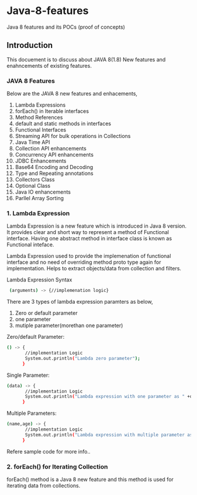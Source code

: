 # Java-8-features
Java 8 features and its POCs (proof of concepts)

## Introduction
This docuement is to discuss about JAVA 8(1.8) New features and enahncements of existing features.
### JAVA 8 Features
Below are the JAVA 8 new features and enhacements,
1. Lambda Expressions
2. forEach() in Iterable interfaces
3. Method References
4. default and static methods in interfaces
5. Functional Interfaces
6. Streaming API for bulk operations in Collections
7. Java Time API
8. Collection API enhancements
9. Concurrency API enhancements
10. JDBC Enhancements
11. Base64 Encoding and Decoding
12. Type and Repeating annotations
13. Collectors Class
14. Optional Class
15. Java IO enhancements
16. Parllel Array Sorting

### 1. Lambda Expression
Lambda Expression is a new feature which is introduced in Java 8 version. 
It provides clear and short way to represent a method of Functional interface. Having one abstract method in interface class is known as Functional inteface. 

Lambda Expression used to provide the implemenation of functional interface and no need of overriding method proto type again for implementation. Helps to extract objects/data from collection and filters.

Lambda Expression Syntax

```bash 
 (arguments) -> {//implemenation logic}
```

There are 3 types of lambda expression paramters as below,

1. Zero or default parameter
2. one parameter
3. mutiple parameter(morethan one parameter)

Zero/default Parameter:

```bash
() -> {
       //implementation Logic
	   System.out.println("Lambda zero parameter");
      }
```	  
Single Parameter:

```bash
(data) -> {
       //implementation Logic
	   System.out.println("Lambda expression with one parameter as " +data);
      }
```  
Multiple Parameters:

```bash
(name,age) -> {
       //implementation Logic
	   System.out.println("Lambda expression with multiple parameter as " + data + "," + age);
      }
```  
Refere sample code for more info..


### 2. forEach() for Iterating Collection

forEach() method is a Java 8 new feature and this method is used for iterating data from collections.

